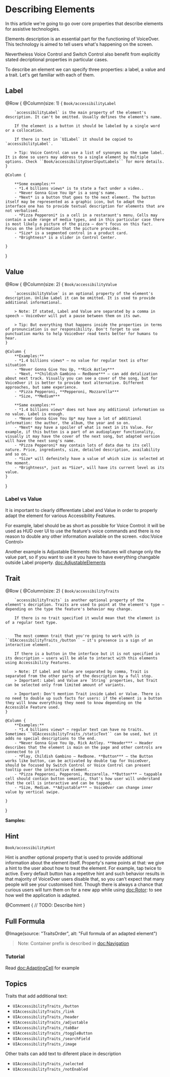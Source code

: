 # Describing Elements

In this article we're going to go over core properties that describe elements for assistive technologies.

Elements description is an essential part for the functioning of VoiceOver. This technology is aimed to tell users what's happening on the screen.

Nevertheless Voice Control and Switch Control also benefit from explicitly stated decriptional properties in particular cases.

To describe an element we can specify three properties: a label, a value and a trait. Let's get familiar with each of them.


## Label

@Row {
    @Column(size: 1) {
        ``Book/accessibilityLabel``
        
        `accessibilityLabel` is the main property of the element's description. It can't be omitted. Usually defines the element's name. 
        
        If the element is a button it should be labeled by a single word or a collocation. 
        
        If there is text in `UILabel` it should be copied to `accessibilityLabel`.
        
        > Tip: Voice Control can use a list of synonyms as the same label. It is done so users may address to a single element by multiple options. Check ``Book/accessibilityUserInputLabels`` for more details.
    }
        
    @Column {
            
        **Some examples:**
        - *1.4 billions views* is to state a fact under a video..
        - *Never Gonna Give You Up* is a song's name.
        - *Next* is a button that goes to the next element. The button itself may be represented as a graphic icon, but to adapt the interface one has to provide textual description for elements that are not verbalised.
        - *Pizza Pepperoni* is a cell in a restaraunt's menu. Cells may contain a wide range of media types, and in this particular case there is most likely a picture of the pizza — don't focus on this fact. Focus on the information that the picture provides.
        - *Size* is a segmented control in a product card.
        - *Brightness* is a slider in Control Center. 
        
    }
}

## Value

@Row {
    @Column(size: 2) {
        ``Book/accessibilityValue``
        
        `accessibilityValue` is an optional property of the element's description. Unlike Label it can be omitted. It is used to provide additional informational.
        
        > Note: If stated, Label and Value are separated by a comma in speech — VoiceOver will put a pause between them on its own.
        
        > Tip: But everything that happens inside the properties in terms of pronunciation is our responsibility. Don't forget to use punctuation marks to help VoiceOver read texts better for humans to hear.
    }
    
    @Column {
        **Examples:**
        - *1.4 billions views* – no value for regular text is ofter situation
        - *Never Gonna Give You Up, **Rick Astley*** 
        - *Next, **Childish Gambino – Redbone*** – can add detalization about next track. Visually you can see a cover of the song, but for VoiceOver it is better to provide text alternative. Different approaches, but same experience.
        - *Pizza Pepperoni, **Pepperoni, Mozzarella***
        - *Size, **Medium***
        
        **Same examples:**
        - *1.4 billions views* does not have any additional information so no value. Label is enough.
        - *Never Gonna Give You Up* may have a lot of additional information: the author, the album, the year and so on.
        - *Next* may have a spoiler of what is next in its Value. For example, if this button is a part of an audioplayer functionality, visually it may have the cover of the next song, but adapted version will have the next song's name.
        - *Pizza Pepperoni* may contain lots of data due to its cell nature. Price, ingredients, size, detailed description, availability and so on. 
        - *Size* will defenitely have a value of which size is selected at the moment.
        - *Brightness*, just as *Size*, will have its current level as its value.
    }
}




### Label vs Value

It is important to clearly differentiate Label and Value in order to properly adapt the element for various Accessibility Features. 

For example, label should be as short as possible for Voice Control: it will be used as HUD over UI to use the feature's voice commands and there is no reason to double any other information available on the screen. <doc:Voice Control>

Another example is Adjustable Elements: this features will change only the value part, so if you want to use it you have to have everything changable outside Label property. <doc:AdjustableElements>

## Trait

@Row {
    @Column(size: 2) {
        ``Book/accessibilityTraits``
        
        `accessibilityTraits` is another optional property of the element's decription. Traits are used to point at the element's type — depending on the type the feature's behavior may change. 
        
        If there is no trait specified it would mean that the element is of a regular text type.
        

        The most common trait that you're going to work with is ``UIAccessibilityTraits_/button`` — it's presence is a sign of an interactive element. 
        
        If there is a button in the interface but it is not specified in its description — users will be able to interact with this elements using Accessibility Features.        
        
        > Note: If Label and Value are separated by comma, Trait is separated from the other parts of the description by a full stop. 
        > Important: Label and Value are `String` properties, but Trait can be selected only from limited amount of variants.
        
        > Important: Don't mention Trait inside Label or Value. There is no need to double up such facts for users: if the element is a button they will know everything they need to know depending on the Accessible Feature used.
    }
    
    @Column {
        **Examples:**
        - *1.4 billions views* – regular text can have no traits. Sometimes ``UIAccessibilityTraits_/staticText`` can be used, but it adds no special descriptions to the end. 
        - *Never Gonna Give You Up, Rick Astley. **Header*** – Header describes that the element is main on the page and other controls are connected to it
        - *Play, Childish Gambino – Redbone. **Button*** – the Button works like button, can be activated by double tap for VoiceOver, should be focused by Switch Control or Voice Control can present tooltip over the interactive element.
        - *Pizza Pepperoni, Pepperoni, Mozzarella. **Button*** – tappable cell should contain button semantic, that's how user will understand that the cell is interactive and can be tapped. 
        - *Size, Medium. **Adjustable*** – VoiceOver can change inner value by vertical swipe.
        
    }
}



**Samples:**


## Hint
``Book/accessibilityHint``

Hint is another optional property that is used to provide additional information about the element itself. Property's name points at that: we give a hint to the user about how to treat the element. For example, tap twice to active.
Every default button has a repetitve hint and such behavior results in that majority of VoiceOver users disable that, so you can't expect that many people will see your customised hint. Though there is always a chance that curious users will turn them on for a new app while using <doc:Rotor>: to see how well the application is adapted.

@Comment {
    // TODO: Describe hint
}

## Full Formula
@Image(source: "TraitsOrder", alt: "Full formula of an adapted element")

> Note: Container prefix is described in <doc:Navigation>

### Tutorial

Read <doc:AdaptingCell> for example

## Topics

Traits that add additional text:

- ``UIAccessibilityTraits_/button``
- ``UIAccessibilityTraits_/link``
- ``UIAccessibilityTraits_/header``
- ``UIAccessibilityTraits_/adjustable``
- ``UIAccessibilityTraits_/tabBar``
- ``UIAccessibilityTraits_/toggleButton``
- ``UIAccessibilityTraits_/searchField``
- ``UIAccessibilityTraits_/image``

Other traits can add text to diferent place in description
- ``UIAccessibilityTraits_/selected``
- ``UIAccessibilityTraits_/notEnabled``
